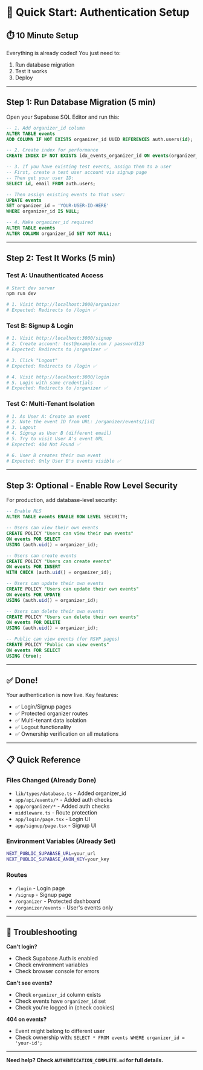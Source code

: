 # 🚀 Quick Start: Authentication Setup

## ⏱️ 10 Minute Setup

Everything is already coded! You just need to:
1. Run database migration
2. Test it works
3. Deploy

---

## Step 1: Run Database Migration (5 min)

Open your Supabase SQL Editor and run this:

```sql
-- 1. Add organizer_id column
ALTER TABLE events 
ADD COLUMN IF NOT EXISTS organizer_id UUID REFERENCES auth.users(id);

-- 2. Create index for performance
CREATE INDEX IF NOT EXISTS idx_events_organizer_id ON events(organizer_id);

-- 3. If you have existing test events, assign them to a user
-- First, create a test user account via signup page
-- Then get your user ID:
SELECT id, email FROM auth.users;

-- Then assign existing events to that user:
UPDATE events 
SET organizer_id = 'YOUR-USER-ID-HERE'
WHERE organizer_id IS NULL;

-- 4. Make organizer_id required
ALTER TABLE events 
ALTER COLUMN organizer_id SET NOT NULL;
```

---

## Step 2: Test It Works (5 min)

### Test A: Unauthenticated Access
```bash
# Start dev server
npm run dev

# 1. Visit http://localhost:3000/organizer
# Expected: Redirects to /login ✅
```

### Test B: Signup & Login
```bash
# 1. Visit http://localhost:3000/signup
# 2. Create account: test@example.com / password123
# Expected: Redirects to /organizer ✅

# 3. Click "Logout"
# Expected: Redirects to /login ✅

# 4. Visit http://localhost:3000/login
# 5. Login with same credentials
# Expected: Redirects to /organizer ✅
```

### Test C: Multi-Tenant Isolation
```bash
# 1. As User A: Create an event
# 2. Note the event ID from URL: /organizer/events/[id]
# 3. Logout
# 4. Signup as User B (different email)
# 5. Try to visit User A's event URL
# Expected: 404 Not Found ✅

# 6. User B creates their own event
# Expected: Only User B's events visible ✅
```

---

## Step 3: Optional - Enable Row Level Security

For production, add database-level security:

```sql
-- Enable RLS
ALTER TABLE events ENABLE ROW LEVEL SECURITY;

-- Users can view their own events
CREATE POLICY "Users can view their own events"
ON events FOR SELECT
USING (auth.uid() = organizer_id);

-- Users can create events
CREATE POLICY "Users can create events"
ON events FOR INSERT
WITH CHECK (auth.uid() = organizer_id);

-- Users can update their own events
CREATE POLICY "Users can update their own events"
ON events FOR UPDATE
USING (auth.uid() = organizer_id);

-- Users can delete their own events
CREATE POLICY "Users can delete their own events"
ON events FOR DELETE
USING (auth.uid() = organizer_id);

-- Public can view events (for RSVP pages)
CREATE POLICY "Public can view events"
ON events FOR SELECT
USING (true);
```

---

## ✅ Done!

Your authentication is now live. Key features:

- ✅ Login/Signup pages
- ✅ Protected organizer routes
- ✅ Multi-tenant data isolation
- ✅ Logout functionality
- ✅ Ownership verification on all mutations

---

## 📋 Quick Reference

### Files Changed (Already Done)
- `lib/types/database.ts` - Added organizer_id
- `app/api/events/*` - Added auth checks
- `app/organizer/*` - Added auth checks
- `middleware.ts` - Route protection
- `app/login/page.tsx` - Login UI
- `app/signup/page.tsx` - Signup UI

### Environment Variables (Already Set)
```bash
NEXT_PUBLIC_SUPABASE_URL=your_url
NEXT_PUBLIC_SUPABASE_ANON_KEY=your_key
```

### Routes
- `/login` - Login page
- `/signup` - Signup page
- `/organizer` - Protected dashboard
- `/organizer/events` - User's events only

---

## 🐛 Troubleshooting

**Can't login?**
- Check Supabase Auth is enabled
- Check environment variables
- Check browser console for errors

**Can't see events?**
- Check `organizer_id` column exists
- Check events have `organizer_id` set
- Check you're logged in (check cookies)

**404 on events?**
- Event might belong to different user
- Check ownership with: `SELECT * FROM events WHERE organizer_id = 'your-id';`

---

**Need help? Check `AUTHENTICATION_COMPLETE.md` for full details.**

